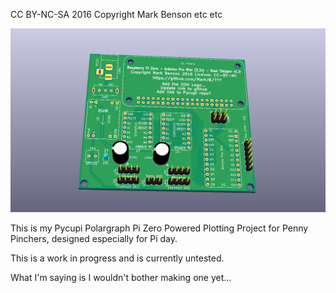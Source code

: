 CC BY-NC-SA 2016 Copyright Mark Benson etc etc

![PCB](https://github.com/MarkJB/pi-zero-stepper-board/blob/master/pi-zero-stepper-board.png)

This is my Pycupi Polargraph Pi Zero Powered Plotting Project for Penny Pinchers, designed especially for Pi day. 

This is a work in progress and is currently untested.

What I'm saying is I wouldn't bother making one yet...




